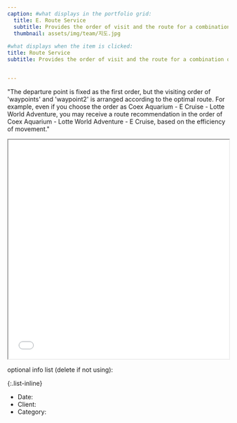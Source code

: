 ```yaml
---
caption: #what displays in the portfolio grid:
  title: E. Route Service
  subtitle: Provides the order of visit and the route for a combination of tourist sites.
  thumbnail: assets/img/team/지도.jpg
  
#what displays when the item is clicked:
title: Route Service
subtitle: Provides the order of visit and the route for a combination of tourist sites.


---
```

"The departure point is fixed as the first order, but the visiting order of 'waypoints' and 'waypoint2' is arranged according to the optimal route. For example, even if you choose the order as Coex Aquarium - E Cruise - Lotte World Adventure, you may receive a route recommendation in the order of Coex Aquarium - Lotte World Adventure - E Cruise, based on the efficiency of movement."
<iframe src="/assets/exampleRoute6.html" width="100%" height="500px"></iframe>

optional info list (delete if not using):

{:.list-inline} 
- Date: 
- Client: 
- Category: 
